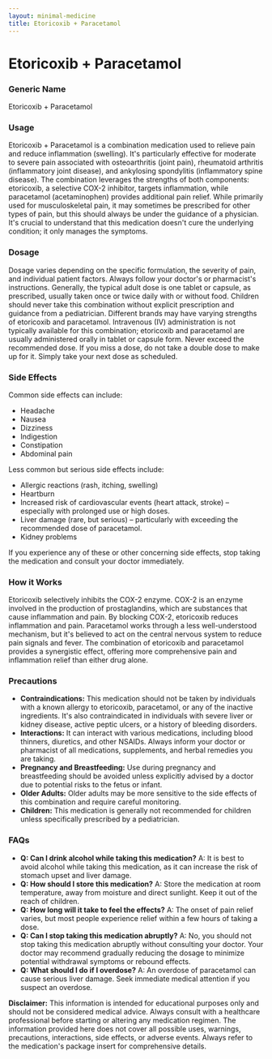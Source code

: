 ```yaml
---
layout: minimal-medicine
title: Etoricoxib + Paracetamol
---
```


# Etoricoxib + Paracetamol
### Generic Name
Etoricoxib + Paracetamol

### Usage
Etoricoxib + Paracetamol is a combination medication used to relieve pain and reduce inflammation (swelling).  It's particularly effective for moderate to severe pain associated with osteoarthritis (joint pain), rheumatoid arthritis (inflammatory joint disease), and ankylosing spondylitis (inflammatory spine disease).  The combination leverages the strengths of both components: etoricoxib, a selective COX-2 inhibitor, targets inflammation, while paracetamol (acetaminophen) provides additional pain relief.  While primarily used for musculoskeletal pain, it may sometimes be prescribed for other types of pain, but this should always be under the guidance of a physician.  It's crucial to understand that this medication doesn't cure the underlying condition; it only manages the symptoms.

### Dosage
Dosage varies depending on the specific formulation, the severity of pain, and individual patient factors.  Always follow your doctor's or pharmacist's instructions.  Generally, the typical adult dose is one tablet or capsule, as prescribed, usually taken once or twice daily with or without food.  Children should never take this combination without explicit prescription and guidance from a pediatrician.  Different brands may have varying strengths of etoricoxib and paracetamol.  Intravenous (IV) administration is not typically available for this combination; etoricoxib and paracetamol are usually administered orally in tablet or capsule form.  Never exceed the recommended dose.   If you miss a dose, do not take a double dose to make up for it.  Simply take your next dose as scheduled.

### Side Effects
Common side effects can include:

*   Headache
*   Nausea
*   Dizziness
*   Indigestion
*   Constipation
*   Abdominal pain

Less common but serious side effects include:

*   Allergic reactions (rash, itching, swelling)
*   Heartburn
*   Increased risk of cardiovascular events (heart attack, stroke) – especially with prolonged use or high doses.
*   Liver damage (rare, but serious) –  particularly with exceeding the recommended dose of paracetamol.
*   Kidney problems


If you experience any of these or other concerning side effects, stop taking the medication and consult your doctor immediately.


### How it Works
Etoricoxib selectively inhibits the COX-2 enzyme.  COX-2 is an enzyme involved in the production of prostaglandins, which are substances that cause inflammation and pain. By blocking COX-2, etoricoxib reduces inflammation and pain. Paracetamol works through a less well-understood mechanism, but it's believed to act on the central nervous system to reduce pain signals and fever. The combination of etoricoxib and paracetamol provides a synergistic effect, offering more comprehensive pain and inflammation relief than either drug alone.

### Precautions
*   **Contraindications:**  This medication should not be taken by individuals with a known allergy to etoricoxib, paracetamol, or any of the inactive ingredients.  It's also contraindicated in individuals with severe liver or kidney disease, active peptic ulcers, or a history of bleeding disorders.
*   **Interactions:**  It can interact with various medications, including blood thinners, diuretics, and other NSAIDs.  Always inform your doctor or pharmacist of all medications, supplements, and herbal remedies you are taking.
*   **Pregnancy and Breastfeeding:** Use during pregnancy and breastfeeding should be avoided unless explicitly advised by a doctor due to potential risks to the fetus or infant.
*   **Older Adults:** Older adults may be more sensitive to the side effects of this combination and require careful monitoring.
*   **Children:** This medication is generally not recommended for children unless specifically prescribed by a pediatrician.



### FAQs

*   **Q: Can I drink alcohol while taking this medication?**  A: It is best to avoid alcohol while taking this medication, as it can increase the risk of stomach upset and liver damage.
*   **Q: How should I store this medication?** A: Store the medication at room temperature, away from moisture and direct sunlight. Keep it out of the reach of children.
*   **Q: How long will it take to feel the effects?** A:  The onset of pain relief varies, but most people experience relief within a few hours of taking a dose.
*   **Q: Can I stop taking this medication abruptly?** A:  No, you should not stop taking this medication abruptly without consulting your doctor.  Your doctor may recommend gradually reducing the dosage to minimize potential withdrawal symptoms or rebound effects.
*   **Q: What should I do if I overdose?** A:  An overdose of paracetamol can cause serious liver damage.  Seek immediate medical attention if you suspect an overdose.


**Disclaimer:** This information is intended for educational purposes only and should not be considered medical advice. Always consult with a healthcare professional before starting or altering any medication regimen.  The information provided here does not cover all possible uses, warnings, precautions, interactions, side effects, or adverse events.  Always refer to the medication's package insert for comprehensive details.
